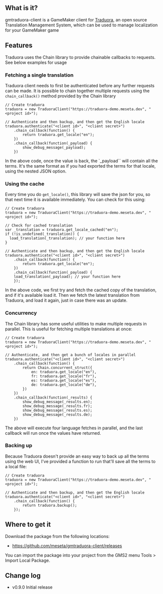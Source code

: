 ## What is it?
gmtraduora-client is a GameMaker client for [Traduora](https://traduora.co), an open source Translation Management System, which can be used to manage localization for your GameMaker game

## Features
Traduora uses the Chain library to provide chainable callbacks to requests. See below examples for usage

### Fetching a single translation
Traduora client needs to first be authenticated before any further requests can be made. It is possible to chain together multiple requests using the `chain_callback()` method provided by the Chain library

```gml
// Create traduora
traduora = new TraduoraClient("https://traduora-demo.meseta.dev", "<project id>");

// Authenticate and then backup, and then get the English locale
traduora.authenticate("<client id>", "<client secret>")
	.chain_callback(function() {
		return traduora.get_locale("en");	
	})
	.chain_callback(function(_payload) {
		show_debug_message(_payload);
	})
```

In the above code, once the value is back, the `_payload`` will contain all the terms. It's the same format as if you had exported the terms for that locale, using the nested JSON option.

### Using the cache
Every time you do `get_locale()`, this library will save the json for you, so that next time it is available immediately. You can check for this using:

```gml
// Create traduora
traduora = new TraduoraClient("https://traduora-demo.meseta.dev", "<project id>");

// Check for cached translation
var _translation = traduora.get_locale_cached("en");
if (!is_undefined(_translation)) {
  load_translation(_translation); // your function here
}

// Authenticate and then backup, and then get the English locale
traduora.authenticate("<client id>", "<client secret>")
	.chain_callback(function() {
		return traduora.get_locale("en");	
	})
	.chain_callback(function(_payload) {
    load_translation(_payload); // your function here
	});
```

In the above code, we first try and fetch the cached copy of the translation, and if it's available load it. Then we fetch the latest translation from Traduora, and load it again, just in case there was an update.

### Concurrency
The Chain library has some useful utilities to make multiple requests in parallel. This is useful for fetching multiple translations at once:

```gml
// Create traduora
traduora = new TraduoraClient("https://traduora-demo.meseta.dev", "<project id>");

// Authenticate, and then get a bunch of locales in parallel
traduora.authenticate("<client id>", "<client secret>")
	.chain_callback(function() {
		return Chain.concurrent_struct({
			en: traduora.get_locale("en"),
			fr: traduora.get_locale("fr"),
			es: traduora.get_locale("es"),
			de: traduora.get_locale("de"),
		})	
	})
	.chain_callback(function(_results) {
		show_debug_message(_results.en);
		show_debug_message(_results.fr);
		show_debug_message(_results.es);
		show_debug_message(_results.de);
	})
```

The above will execute four language fetches in parallel, and the last callback will run once the values have returned.

### Backing up
Because Traduora doesn't provide an easy way to back up all the terms using the web UI, I've provided a function to run that'll save all the terms to a local file:

```gml
// Create traduora
traduora = new TraduoraClient("https://traduora-demo.meseta.dev", "<project id>");

// Authenticate and then backup, and then get the English locale
traduora.authenticate("<client id>", "<client secret>")
	.chain_callback(function() {
		return traduora.backup();
	});
```

## Where to get it
Download the package from the following locations:
- https://github.com/meseta/gmtraduora-client/releases

You can import the package into your project from the GMS2 menu Tools > Import Local Package.

## Change log
- v0.9.0 Initial release